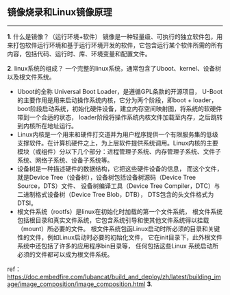 ## 镜像烧录和Linux镜像原理
-----------------------------
**1**. 什么是镜像？（运行环境+软件）
镜像是一种轻量级、可执行的独立软件包，用来打包软件运行环境和基于运行环境开发的软件，它包含运行某个软件所需的所有内容，包括代码、运行时、库、环境变量和配置文件。

**2**. linux系统的组成？
一个完整的linux系统，通常包含了Uboot、kernel、设备树以及根文件系统。

+ Uboot的全称 Universal Boot Loader，是遵循GPL条款的开源项目， U-Boot的主要作用是用来启动操作系统内核，它分为两个阶段，即boot + loader， boot阶段启动系统，初始化硬件设备，建立内存空间映射图，将系统的软硬件带到一个合适的状态， loader阶段将操作系统内核文件加载至内存，之后跳转到内核所在地址运行。
+ Linux内核是一个用来和硬件打交道并为用户程序提供一个有限服务集的低级支撑软件。在计算机硬件之上，为上层软件提供系统调用。Linux内核的主要模块（或组件）分以下几个部分：进程管理子系统、内存管理子系统、文件子系统、网络子系统、设备子系统等。
+ 设备树是一种描述硬件的数据结构，它把这些硬件设备的信息， 而这个文件，就是Device Tree（设备树），设备树包括设备树源码（Device Tree Source，DTS）文件、 设备树编译工具（Device Tree Compiler，DTC）与二进制格式设备树（Device Tree Blob，DTB）， DTS包含的头文件格式为DTSI。
+ 根文件系统（rootfs）是linux在初始化时加载的第一个文件系统， 根文件系统包括根目录和真实文件系统，它包含系统引导和使其他文件系统得以挂载（mount）所必要的文件。 根文件系统包函Linux启动时所必须的目录和关键性的文件，例如Linux启动时必要的初始化文件， 它在init目录下，此外根文件系统中还包括了许多的应用程序bin目录等， 任何包括这些Linux 系统启动所必须的文件都可以成为根文件系统。

ref：https://doc.embedfire.com/lubancat/build_and_deploy/zh/latest/building_image/image_composition/image_composition.html
**3**. 

```cpp


```                    

